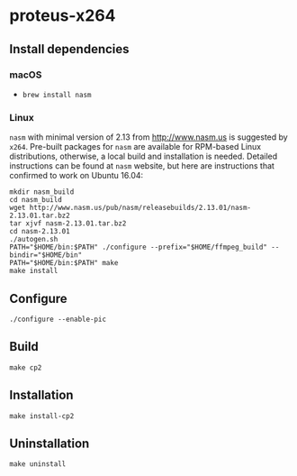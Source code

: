 # proteus-x264

## Install dependencies

### macOS

- `brew install nasm`

### Linux

`nasm` with minimal version of 2.13 from http://www.nasm.us is suggested by `x264`.
Pre-built packages for `nasm` are available for RPM-based Linux distributions,
otherwise, a local build and installation is needed.
Detailed instructions can be found at `nasm` website, but here are instructions that confirmed to work on Ubuntu 16.04:
```
mkdir nasm_build
cd nasm_build
wget http://www.nasm.us/pub/nasm/releasebuilds/2.13.01/nasm-2.13.01.tar.bz2
tar xjvf nasm-2.13.01.tar.bz2
cd nasm-2.13.01
./autogen.sh
PATH="$HOME/bin:$PATH" ./configure --prefix="$HOME/ffmpeg_build" --bindir="$HOME/bin"
PATH="$HOME/bin:$PATH" make
make install
```

## Configure

`./configure --enable-pic`

## Build

`make cp2`

## Installation

`make install-cp2`

## Uninstallation

`make uninstall`
